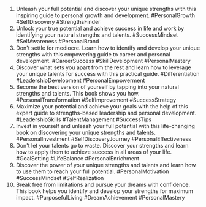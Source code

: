 1. Unleash your full potential and discover your unique strengths with this inspiring guide to personal growth and development. #PersonalGrowth #SelfDiscovery #StrengthsFinder
2. Unlock your true potential and achieve success in life and work by identifying your natural strengths and talents. #SuccessMindset #SelfAwareness #PersonalBrand
3. Don't settle for mediocre. Learn how to identify and develop your unique strengths with this empowering guide to career and personal development. #CareerSuccess #SkillDevelopment #PersonalMastery
4. Discover what sets you apart from the rest and learn how to leverage your unique talents for success with this practical guide. #Differentiation #LeadershipDevelopment #PersonalEmpowerment
5. Become the best version of yourself by tapping into your natural strengths and talents. This book shows you how. #PersonalTransformation #SelfImprovement #SuccessStrategy
6. Maximize your potential and achieve your goals with the help of this expert guide to strengths-based leadership and personal development. #LeadershipSkills #TalentManagement #SuccessTips
7. Invest in yourself and unleash your full potential with this life-changing book on discovering your unique strengths and talents. #PersonalInvestment #SelfDiscoveryJourney #PersonalEffectiveness
8. Don't let your talents go to waste. Discover your strengths and learn how to apply them to achieve success in all areas of your life. #GoalSetting #LifeBalance #PersonalEnrichment
9. Discover the power of your unique strengths and talents and learn how to use them to reach your full potential. #PersonalMotivation #SuccessMindset #SelfRealization
10. Break free from limitations and pursue your dreams with confidence. This book helps you identify and develop your strengths for maximum impact. #PurposefulLiving #DreamAchievement #PersonalMastery

